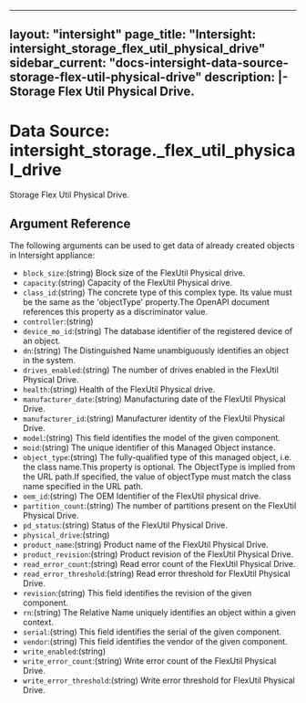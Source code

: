 
---
layout: "intersight"
page_title: "Intersight: intersight_storage_flex_util_physical_drive"
sidebar_current: "docs-intersight-data-source-storage-flex-util-physical-drive"
description: |-
Storage Flex Util Physical Drive.
---

# Data Source: intersight_storage._flex_util_physical_drive
Storage Flex Util Physical Drive.
## Argument Reference
The following arguments can be used to get data of already created objects in Intersight appliance:
* `block_size`:(string) Block size of the FlexUtil Physical drive. 
* `capacity`:(string) Capacity of the FlexUtil Physical drive. 
* `class_id`:(string) The concrete type of this complex type. Its value must be the same as the 'objectType' property.The OpenAPI document references this property as a discriminator value. 
* `controller`:(string)
* `device_mo_id`:(string) The database identifier of the registered device of an object. 
* `dn`:(string) The Distinguished Name unambiguously identifies an object in the system. 
* `drives_enabled`:(string) The number of drives enabled in the FlexUtil Physical Drive. 
* `health`:(string) Health of the FlexUtil Physical drive. 
* `manufacturer_date`:(string) Manufacturing date of the FlexUtil Physical Drive. 
* `manufacturer_id`:(string) Manufacturer identity of the FlexUtil Physical Drive. 
* `model`:(string) This field identifies the model of the given component. 
* `moid`:(string) The unique identifier of this Managed Object instance. 
* `object_type`:(string) The fully-qualified type of this managed object, i.e. the class name.This property is optional. The ObjectType is implied from the URL path.If specified, the value of objectType must match the class name specified in the URL path. 
* `oem_id`:(string) The OEM Identifier of the FlexUtil physical drive. 
* `partition_count`:(string) The number of partitions present on the FlexUtil Physical Drive. 
* `pd_status`:(string) Status of the FlexUtil Physical Drive. 
* `physical_drive`:(string)
* `product_name`:(string) Product name of the FlexUtil Physical Drive. 
* `product_revision`:(string) Product revision of the FlexUtil Physical Drive. 
* `read_error_count`:(string) Read error count of the FlexUtil Physical Drive. 
* `read_error_threshold`:(string) Read error threshold for FlexUtil Physical Drive. 
* `revision`:(string) This field identifies the revision of the given component. 
* `rn`:(string) The Relative Name uniquely identifies an object within a given context. 
* `serial`:(string) This field identifies the serial of the given component. 
* `vendor`:(string) This field identifies the vendor of the given component. 
* `write_enabled`:(string)
* `write_error_count`:(string) Write error count of the FlexUtil Physical Drive. 
* `write_error_threshold`:(string) Write error threshold for FlexUtil Physical Drive. 
